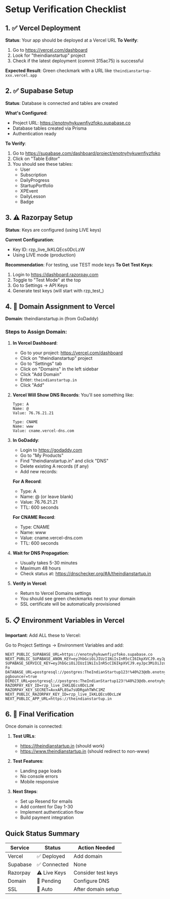# Setup Verification Checklist

## 1. ✅ Vercel Deployment

**Status**: Your app should be deployed at a Vercel URL
**To Verify**:
1. Go to https://vercel.com/dashboard
2. Look for "theindianstartup" project
3. Check if the latest deployment (commit 315ac75) is successful

**Expected Result**: Green checkmark with a URL like `theindianstartup-xxx.vercel.app`

## 2. ✅ Supabase Setup

**Status**: Database is connected and tables are created

**What's Configured**:
- Project URL: https://enotnyhykuwnfiyzfoko.supabase.co
- Database tables created via Prisma
- Authentication ready

**To Verify**:
1. Go to https://supabase.com/dashboard/project/enotnyhykuwnfiyzfoko
2. Click on "Table Editor"
3. You should see these tables:
   - User
   - Subscription
   - DailyProgress
   - StartupPortfolio
   - XPEvent
   - DailyLesson
   - Badge

## 3. ⚠️ Razorpay Setup

**Status**: Keys are configured (using LIVE keys)

**Current Configuration**:
- Key ID: rzp_live_IkKLQEcs0DcLzW
- Using LIVE mode (production)

**Recommendation**: For testing, use TEST mode keys
**To Get Test Keys**:
1. Login to https://dashboard.razorpay.com
2. Toggle to "Test Mode" at the top
3. Go to Settings → API Keys
4. Generate test keys (will start with rzp_test_)

## 4. 🔄 Domain Assignment to Vercel

**Domain**: theindianstartup.in (from GoDaddy)

### Steps to Assign Domain:

1. **In Vercel Dashboard**:
   - Go to your project: https://vercel.com/dashboard
   - Click on "theindianstartup" project
   - Go to "Settings" tab
   - Click on "Domains" in the left sidebar
   - Click "Add Domain"
   - Enter: `theindianstartup.in`
   - Click "Add"

2. **Vercel Will Show DNS Records**:
   You'll see something like:
   ```
   Type: A
   Name: @
   Value: 76.76.21.21
   
   Type: CNAME
   Name: www
   Value: cname.vercel-dns.com
   ```

3. **In GoDaddy**:
   - Login to https://godaddy.com
   - Go to "My Products"
   - Find "theindianstartup.in" and click "DNS"
   - Delete existing A records (if any)
   - Add new records:
     
   **For A Record**:
   - Type: A
   - Name: @ (or leave blank)
   - Value: 76.76.21.21
   - TTL: 600 seconds
   
   **For CNAME Record**:
   - Type: CNAME
   - Name: www
   - Value: cname.vercel-dns.com
   - TTL: 600 seconds

4. **Wait for DNS Propagation**:
   - Usually takes 5-30 minutes
   - Maximum 48 hours
   - Check status at: https://dnschecker.org/#A/theindianstartup.in

5. **Verify in Vercel**:
   - Return to Vercel Domains settings
   - You should see green checkmarks next to your domain
   - SSL certificate will be automatically provisioned

## 5. 📋 Environment Variables in Vercel

**Important**: Add ALL these to Vercel:

Go to Project Settings → Environment Variables and add:

```
NEXT_PUBLIC_SUPABASE_URL=https://enotnyhykuwnfiyzfoko.supabase.co
NEXT_PUBLIC_SUPABASE_ANON_KEY=eyJhbGciOiJIUzI1NiIsInR5cCI6IkpXVCJ9.eyJpc3MiOiJzdXBhYmFzZSIsInJlZiI6ImVub3RueWh5a3V3bmZpeXpmb2tvIiwicm9sZSI6ImFub24iLCJpYXQiOjE3NTUyMzgwODksImV4cCI6MjA3MDgxNDA4OX0.M68zcT5b_OfFVX9KWx_DdeY0C6O0TzRDAEhE34wibNI
SUPABASE_SERVICE_KEY=eyJhbGciOiJIUzI1NiIsInR5cCI6IkpXVCJ9.eyJpc3MiOiJzdXBhYmFzZSIsInJlZiI6ImVub3RueWh5a3V3bmZpeXpmb2tvIiwicm9sZSI6InNlcnZpY2Vfcm9sZSIsImlhdCI6MTc1NTIzODA4OSwiZXhwIjoyMDcwODE0MDg5fQ.E0BCKrr9QfxMwWvUaZ48MOPpDT1KjALfZ_AaXFXx-Fo
DATABASE_URL=postgresql://postgres:TheIndianStartup123!%40%23@db.enotnyhykuwnfiyzfoko.supabase.co:6543/postgres?pgbouncer=true
DIRECT_URL=postgresql://postgres:TheIndianStartup123!%40%23@db.enotnyhykuwnfiyzfoko.supabase.co:5432/postgres
RAZORPAY_KEY_ID=rzp_live_IkKLQEcs0DcLzW
RAZORPAY_KEY_SECRET=AvxAPL8Sw7sUDRgahTWhC1MZ
NEXT_PUBLIC_RAZORPAY_KEY_ID=rzp_live_IkKLQEcs0DcLzW
NEXT_PUBLIC_APP_URL=https://theindianstartup.in
```

## 6. 🚀 Final Verification

Once domain is connected:

1. **Test URLs**:
   - https://theindianstartup.in (should work)
   - https://www.theindianstartup.in (should redirect to non-www)

2. **Test Features**:
   - Landing page loads
   - No console errors
   - Mobile responsive

3. **Next Steps**:
   - Set up Resend for emails
   - Add content for Day 1-30
   - Implement authentication flow
   - Build payment integration

## Quick Status Summary

| Service | Status | Action Needed |
|---------|--------|---------------|
| Vercel | ✅ Deployed | Add domain |
| Supabase | ✅ Connected | None |
| Razorpay | ⚠️ Live Keys | Consider test keys |
| Domain | 🔄 Pending | Configure DNS |
| SSL | 🔄 Auto | After domain setup |